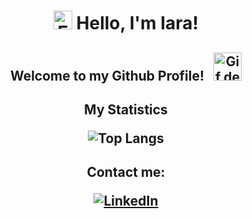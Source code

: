 <h1 align="center">
<img src="https://camo.githubusercontent.com/d552948e7884c41fde2d32b9221d79f0df2076c7d824aaab954ca93f53d95884/68747470733a2f2f6d656469612e67697068792e636f6d2f6d656469612f6876524a434c467a6361737252346961377a2f67697068792e676966" width="30"; alt="Emoji de mão acenando" />
  Hello, I'm Iara!
</h1>

<h2 align="center">
 Welcome to my Github Profile! <img src="https://usagif.com/wp-content/uploads/cat-typing-21.gif" alt="Gif de um gato preto pixelado digitando em um teclado"; width="45" style="vertical-align: left; margin-left: 10px;" /> 
</h2>

<h2 align="center">
My Statistics


 ![Top Langs](https://github-readme-stats.vercel.app/api/top-langs/?username=iaraslima&layout=compact&langs_count=7&theme=radical)
</h2>

<h2 align="center">
 Contact me:
  <p align="center">
    <a href="https://www.linkedin.com/in/iara-lima-4a04a6291/" target="_blank">
      <img src="https://skillicons.dev/icons?i=linkedin" alt="LinkedIn"/>
    </a>

  </p>
</h2>
